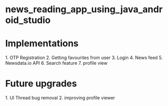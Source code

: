 # news_reading_app_using_java_android_studio
<h1>Implementations</h1>
 1. OTP Registration
 2. Getting favourites from user
 3. Login
 4. News feed
 5. Newsdata.io API
 6. Search feature
 7. profile view
<h1>Future upgrades</h1>
 1. UI Thread bug removal
 2. improving profile viewer
